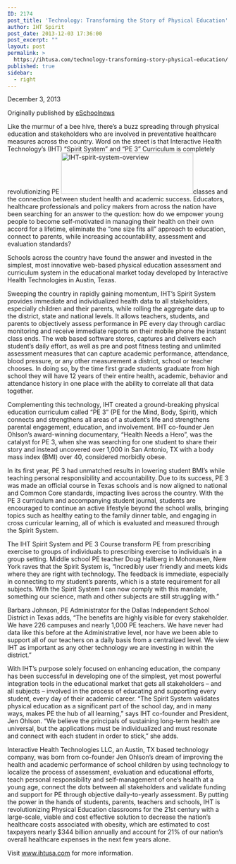 ```yaml
---
ID: 2174
post_title: 'Technology: Transforming the Story of Physical Education'
author: IHT Spirit
post_date: 2013-12-03 17:36:00
post_excerpt: ""
layout: post
permalink: >
  https://ihtusa.com/technology-transforming-story-physical-education/
published: true
sidebar:
  - right
---
```

December 3, 2013

Originally published by <a href="http://www.eschoolnews.com/2013/12/03/technology-transforming-story-physical-education/" target="_blank">eSchoolnews</a>

Like the murmur of a bee hive, there’s a buzz spreading through physical education and stakeholders who are involved in preventative healthcare measures across the country. Word on the street is that Interactive Health Technology’s (IHT) “Spirit System” and “PE 3” Curriculum is completely revolutionizing PE <a href="https://ihtusa.com/wp-content/uploads/2015/04/IHT-spirit-system-overview.jpg"><img class="alignleft size-medium wp-image-1394" src="https://ihtusa.com/wp-content/uploads/2015/04/IHT-spirit-system-overview-300x94.jpg" alt="IHT-spirit-system-overview" width="300" height="94"></a>classes and the connection between student health and academic success. Educators, healthcare professionals and policy makers from across the nation have been searching for an answer to the question: how do we empower young people to become self-motivated in managing their health on their own accord for a lifetime, eliminate the “one size fits all” approach to education, connect to parents, while increasing accountability, assessment and evaluation standards?

<!--more-->Schools across the country have found the answer and invested in the simplest, most innovative web-based physical education assessment and curriculum system in the educational market today developed by Interactive Health Technologies in Austin, Texas.

Sweeping the country in rapidly gaining momentum, IHT’s Spirit System provides immediate and individualized health data to all stakeholders, especially children and their parents, while rolling the aggregate data up to the district, state and national levels. It allows teachers, students, and parents to objectively assess performance in PE every day through cardiac monitoring and receive immediate reports on their mobile phone the instant class ends. The web based software stores, captures and delivers each student’s daily effort, as well as pre and post fitness testing and unlimited assessment measures that can capture academic performance, attendance, blood pressure, or any other measurement a district, school or teacher chooses. In doing so, by the time first grade students graduate from high school they will have 12 years of their entire health, academic, behavior and attendance history in one place with the ability to correlate all that data together.

Complementing this technology, IHT created a ground-breaking physical education curriculum called “PE 3” (PE for the Mind, Body, Spirit), which connects and strengthens all areas of a student’s life and strengthens parental engagement, education, and involvement. IHT co-founder Jen Ohlson’s award-winning documentary, “Health Needs a Hero”, was the catalyst for PE 3, when she was searching for one student to share their story and instead uncovered over 1,000 in San Antonio, TX with a body mass index (BMI) over 40, considered morbidly obese.

In its first year, PE 3 had unmatched results in lowering student BMI’s while teaching personal responsibility and accountability. Due to its success, PE 3 was made an official course in Texas schools and is now aligned to national and Common Core standards, impacting lives across the country. With the PE 3 curriculum and accompanying student journal, students are encouraged to continue an active lifestyle beyond the school walls, bringing topics such as healthy eating to the family dinner table, and engaging in cross curricular learning, all of which is evaluated and measured through the Spirit System.

The IHT Spirit System and PE 3 Course transform PE from prescribing exercise to groups of individuals to prescribing exercise to individuals in a group setting. Middle school PE teacher Doug Hallberg in Mohonasen, New York raves that the Spirit System is, “Incredibly user friendly and meets kids where they are right with technology. The feedback is immediate, especially in connecting to my student’s parents, which is a state requirement for all subjects. With the Spirit System I can now comply with this mandate, something our science, math and other subjects are still struggling with.”

Barbara Johnson, PE Administrator for the Dallas Independent School District in Texas adds, “The benefits are highly visible for every stakeholder. We have 226 campuses and nearly 1,000 PE teachers. We have never had data like this before at the Administrative level, nor have we been able to support all of our teachers on a daily basis from a centralized level. We view IHT as important as any other technology we are investing in within the district.”

With IHT’s purpose solely focused on enhancing education, the company has been successful in developing one of the simplest, yet most powerful integration tools in the educational market that gets all stakeholders – and all subjects – involved in the process of educating and supporting every student, every day of their academic career. “The Spirit System validates physical education as a significant part of the school day, and in many ways, makes PE the hub of all learning,” says IHT co-founder and President, Jen Ohlson. “We believe the principals of sustaining long-term health are universal, but the applications must be individualized and must resonate and connect with each student in order to stick,” she adds.

Interactive Health Technologies LLC, an Austin, TX based technology company, was born from co-founder Jen Ohlson’s dream of improving the health and academic performance of school children by using technology to localize the process of assessment, evaluation and educational efforts, teach personal responsibility and self-management of one’s health at a young age, connect the dots between all stakeholders and validate funding and support for PE through objective daily-to-yearly assessment. By putting the power in the hands of students, parents, teachers and schools, IHT is revolutionizing Physical Education classrooms for the 21st century with a large-scale, viable and cost effective solution to decrease the nation’s healthcare costs associated with obesity, which are estimated to cost taxpayers nearly $344 billion annually and account for 21% of our nation’s overall healthcare expenses in the next few years alone.

Visit <a href="http://www.ihtusa.com">www.ihtusa.com</a> for more information.